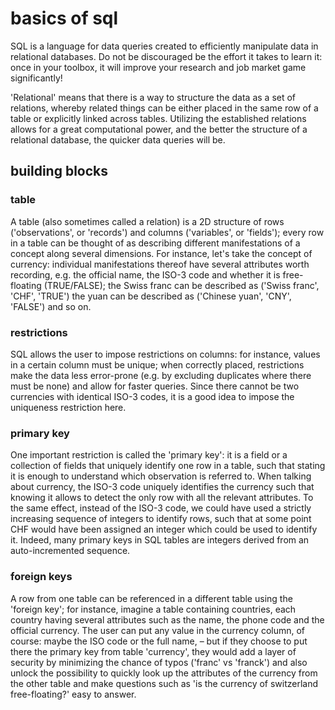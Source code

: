 # basics of sql

SQL is a language for data queries created to efficiently manipulate data in relational databases. Do not be discouraged be the effort it takes to learn it: once in your toolbox, it will improve your research and job market game significantly!

'Relational' means that there is a way to structure the data as a set of relations, whereby related things can be either placed in the same row of a table or explicitly linked across tables. Utilizing the established relations allows for a great computational power, and the better the structure of a relational database, the quicker data queries will be.

## building blocks

### table

A table (also sometimes called a relation) is a 2D structure of rows ('observations', or 'records') and columns ('variables', or 'fields'); every row in a table can be thought of as describing different manifestations of a concept along several dimensions. For instance, let's take the concept of currency: individual manifestations thereof have several attributes worth recording, e.g. the official name, the ISO-3 code and whether it is free-floating (TRUE/FALSE); the Swiss franc can be described as ('Swiss franc', 'CHF', 'TRUE') the yuan can be described as ('Chinese yuan', 'CNY', 'FALSE') and so on.

### restrictions

SQL allows the user to impose restrictions on columns: for instance, values in a certain column must be unique; when correctly placed, restrictions make the data less error-prone (e.g. by excluding duplicates where there must be none) and allow for faster queries. Since there cannot be two currencies with identical ISO-3 codes, it is a good idea to impose the uniqueness restriction here.

### primary key

One important restriction is called the 'primary key': it is a field or a collection of fields that uniquely identify one row in a table, such that stating it is enough to understand which observation is referred to. When talking about currency, the ISO-3 code uniquely identifies the currency such that knowing it allows to detect the only row with all the relevant attributes. To the same effect, instead of the ISO-3 code, we could have used a strictly increasing sequence of integers to identify rows, such that at some point CHF would have been assigned an integer which could be used to identify it. Indeed, many primary keys in SQL tables are integers derived from an auto-incremented sequence.

### foreign keys

A row from one table can be referenced in a different table using the 'foreign key'; for instance, imagine a table containing countries, each country having several attributes such as the name, the phone code and the official currency. The user can put any value in the currency column, of course: maybe the ISO code or the full name, &ndash; but if they choose to put there the primary key from table 'currency', they would add a layer of security by minimizing the chance of typos ('franc' vs 'franck') and also unlock the possibility to quickly look up the attributes of the currency from the other table and make questions such as 'is the currency of switzerland free-floating?' easy to answer.